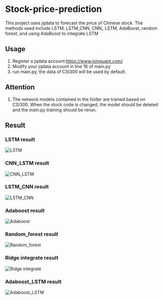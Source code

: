 # Stock-price-prediction
This project uses jqdata to forecast the price of Chinese stock.  The methods used include LSTM, LSTM_CNN, CNN_ LSTM, AdaBoost, random forest, and using AdaBoost to integrate LSTM
## Usage
1. Register a jqdata account:https://www.joinquant.com/
2. Modify your jqdata account in line 16 of main.py
3. run main.py, the data of CSI300 will be used by default.
## Attention
1. The network models contained in the folder are trained based on CSI300. When the stock code is changed, the model should be deleted and the main.py training should be rerun.
## Result
### LSTM result
![LSTM](https://github.com/quanzhou206/image_res/blob/main/LSTM.png?raw=true)
### CNN_LSTM result
![CNN_LSTM](https://github.com/quanzhou206/image_res/blob/main/CNN_LSTM.png?raw=true)
### LSTM_CNN result
![LSTM_CNN](https://github.com/quanzhou206/image_res/blob/main/LSTM_CNN.png?raw=true)
### Adaboost result
![Adaboost](https://github.com/quanzhou206/image_res/blob/main/Adaboost.png?raw=true)
### Random_forest result
![Random_forest](https://github.com/quanzhou206/image_res/blob/main/RF.png?raw=true)
### Ridge integrate result
![Ridge integrate](https://github.com/quanzhou206/image_res/blob/main/Ridge.png?raw=true)
### Adaboost_LSTM result
![Adaboost_LSTM](https://github.com/quanzhou206/image_res/blob/main/LSTM_ADA.png?raw=true)
